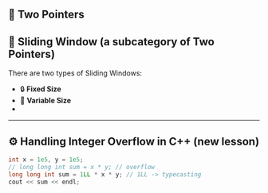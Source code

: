 ## 🔹 Two Pointers
## 🔸 Sliding Window (a subcategory of Two Pointers)

There are two types of Sliding Windows:
- 🔒 **Fixed Size**
- 🔄 **Variable Size**
- 
---

## ⚙️ Handling Integer Overflow in C++ (new lesson)
```cpp
int x = 1e5, y = 1e5;
// long long int sum = x * y; // overflow
long long int sum = 1LL * x * y; // 1LL -> typecasting
cout << sum << endl;    
```
